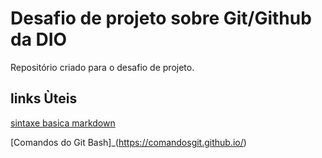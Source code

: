 # Desafio de projeto sobre Git/Github da DIO
Repositório criado para o desafio de projeto.
## links Ùteis
[sintaxe basica markdown](https://www.markdownguide.org/basic-syntax/)

[Comandos do Git Bash]_(https://comandosgit.github.io/)
